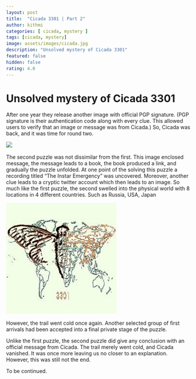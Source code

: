 ```yaml
---
layout: post
title:  "Cicada 3301 | Part 2"
author: kithmi
categories: [ cicada, mystery ]
tags: [cicada, mystery]
image: assets/images/cicada.jpg
description: "Unsolved mystery of Cicada 3301"
featured: false
hidden: false
rating: 4.0
---
```

# Unsolved mystery of Cicada 3301

After one year they release another image with official PGP signature. (PGP signature is their authentication code along with every clue. This allowed users to verify that an image or message was from Cicada.) So, Cicada was back, and it was time for round two.

<img src="/assets/images/cicada(4).jpg" width="300px">


The second puzzle was not dissimilar from the first. This image enclosed message, the message leads to a book, the book produced a link, and gradually the puzzle unfolded.
At one point of the solving this puzzle a recording titled “The Instar Emergency” was uncovered. Moreover, another clue leads to a cryptic twitter account which then leads to an image.
So much like the first puzzle, the second swelled into the physical world with 8 locations in 4 different countries. Such as Russia, USA, Japan

<img src="/assets/images/cicada(2).jpg" width="300px">

 				 
However, the trail went cold once again.  Another selected group of first arrivals had been accepted into a final private stage of the puzzle. 

Unlike the first puzzle, the second puzzle did give any conclusion with an official message from Cicada. The trail merely went cold, and Cicada vanished. It was once more leaving us no closer to an explanation. However, this was still not the end.

To be continued.
